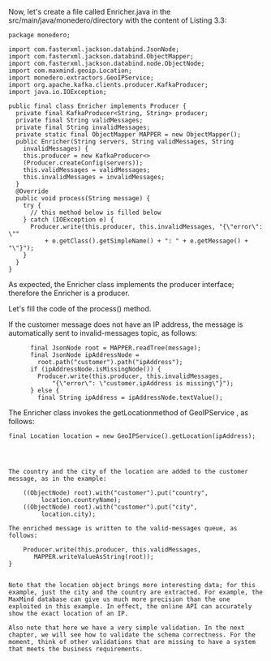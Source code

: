
Now, let's create a file called Enricher.java in the src/main/java/monedero/directory with the content of Listing 3.3:

```
package monedero;

import com.fasterxml.jackson.databind.JsonNode;
import com.fasterxml.jackson.databind.ObjectMapper;
import com.fasterxml.jackson.databind.node.ObjectNode;
import com.maxmind.geoip.Location;
import monedero.extractors.GeoIPService;
import org.apache.kafka.clients.producer.KafkaProducer;
import java.io.IOException;

public final class Enricher implements Producer {
  private final KafkaProducer<String, String> producer;
  private final String validMessages;
  private final String invalidMessages;
  private static final ObjectMapper MAPPER = new ObjectMapper();
  public Enricher(String servers, String validMessages, String 
    invalidMessages) {
    this.producer = new KafkaProducer<> 
    (Producer.createConfig(servers));
    this.validMessages = validMessages;
    this.invalidMessages = invalidMessages;
  }
  @Override
  public void process(String message) {
    try {
      // this method below is filled below  
    } catch (IOException e) {
      Producer.write(this.producer, this.invalidMessages, "{\"error\": \""
          + e.getClass().getSimpleName() + ": " + e.getMessage() + "\"}");
    }
  }
}
```

As expected, the Enricher class implements the producer interface; therefore the Enricher is a producer.

Let's fill the code of the process() method.

If the customer message does not have an IP address, the message is automatically sent to invalid-messages topic, as follows:

```
      final JsonNode root = MAPPER.readTree(message);
      final JsonNode ipAddressNode =   
        root.path("customer").path("ipAddress");
      if (ipAddressNode.isMissingNode()) {
        Producer.write(this.producer, this.invalidMessages,
            "{\"error\": \"customer.ipAddress is missing\"}");
      } else {
        final String ipAddress = ipAddressNode.textValue();
```

The Enricher class invokes the getLocationmethod of GeoIPService , as follows:

```
final Location location = new GeoIPService().getLocation(ipAddress);
 

 

The country and the city of the location are added to the customer message, as in the example:

```
        ((ObjectNode) root).with("customer").put("country",  
             location.countryName); 
        ((ObjectNode) root).with("customer").put("city", 
             location.city);
```
The enriched message is written to the valid-messages queue, as follows:

```
        Producer.write(this.producer, this.validMessages, 
           MAPPER.writeValueAsString(root));
    }
```

Note that the location object brings more interesting data; for this example, just the city and the country are extracted. For example, the MaxMind database can give us much more precision than the one exploited in this example. In effect, the online API can accurately show the exact location of an IP.

Also note that here we have a very simple validation. In the next chapter, we will see how to validate the schema correctness. For the moment, think of other validations that are missing to have a system that meets the business requirements.